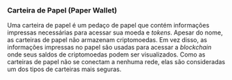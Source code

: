 ### Carteira de Papel (Paper Wallet)

Uma carteira de papel é um pedaço de papel que contém informações impressas necessárias para acessar sua moeda e _tokens_. Apesar do nome, as carteiras de papel não armazenam criptomoedas. Em vez disso, as informações impressas no papel são usadas para acessar a _blockchain_ onde seus saldos de criptomoedas podem ser visualizados. Como as carteiras de papel não se conectam a nenhuma rede, elas são consideradas um dos tipos de carteiras mais seguras.